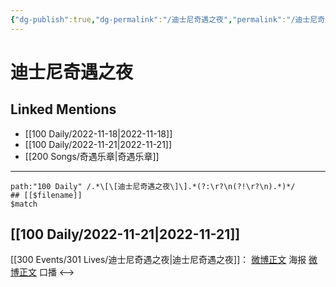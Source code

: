 ```yaml
---
{"dg-publish":true,"dg-permalink":"/迪士尼奇遇之夜","permalink":"/迪士尼奇遇之夜/"}
---
```


# 迪士尼奇遇之夜

## Linked Mentions
- [[100 Daily/2022-11-18\|2022-11-18]]
- [[100 Daily/2022-11-21\|2022-11-21]]
- [[200 Songs/奇遇乐章\|奇遇乐章]]


---

```expander
path:"100 Daily" /.*\[\[迪士尼奇遇之夜\]\].*(?:\r?\n(?!\r?\n).*)*/
## [[$filename]]
$match
```
## [[100 Daily/2022-11-21\|2022-11-21]]
[[300 Events/301 Lives/迪士尼奇遇之夜\|迪士尼奇遇之夜]]：
[微博正文](https://m.weibo.cn/1642553272/4838220007211747) 海报
[微博正文](https://m.weibo.cn/1642553272/4838221261046087) 口播
<-->